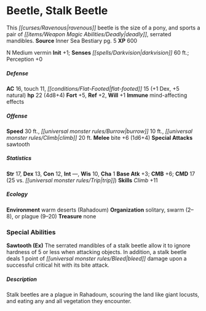 ﻿---
cssclass: [monsters]
title1: Beetle, Stalk Beetle
desc_short: This ravenous beetle is the size of a pony, and sports a pair of deadly,
  serrated mandibles.
title2: Stalk Beetle
CR: 2
sources:
- name: Inner Sea Bestiary
  page: 5
  link: http://paizo.com/products/btpy8v2x?Pathfinder-Campaign-Setting-Inner-Sea-Bestiary
XP: 600
alignment: N
size: Medium
type: vermin
initiative:
  bonus: 1
senses:
  darkvision: 60
AC:
  AC: 16
  touch: 11
  flat_footed: 15
  components:
    dex: 1
    natural: 5
HP:
  HP: 22
  long: 4d8+4
saves:
  fort: 5
  ref: 2
  will: 1
immunities:
- mind-affecting effects
speeds:
  base: 30
  burrow: 10
  climb: 20
attacks:
  melee:
  - - text: bite +6 (1d6+4)
      entries:
      - - damage: 1d6+4
      attack: bite
      bonus:
      - 6
  special:
  - sawtooth
ability_scores:
  STR: 17
  DEX: 13
  CON: 12
  INT:
  WIS: 10
  CHA: 1
BAB: 3
CMB: 6
CMD: 17
CMD_other: 25 vs. trip
skills:
  Climb: 11
  Perception: 0
ecology:
  environment: warm deserts (Rahadoum)
  organization: solitary, swarm (2-8), or plague (9-20)
  treasure_type: none
special_abilities:
  Sawtooth (Ex): The serrated mandibles of a stalk beetle allow it to ignore hardness
    of 5 or less when attacking objects. In addition, a stalk beetle deals 1 point
    of bleed damage upon a successful critical hit with its bite attack.
desc_long: Stalk beetles are a plague in Rahadoum, scouring the land like giant locusts,
  and eating any and all vegetation they encounter.

---

# Beetle, Stalk Beetle
This _[[curses/Ravenous|ravenous]]_ beetle is the size of a pony, and sports a pair of _[[items/Weapon Magic Abilities/Deadly|deadly]]_, serrated mandibles.
**Source** Inner Sea Bestiary pg. 5
**XP** 600

N Medium vermin
**Init** +1; **Senses** _[[spells/Darkvision|darkvision]]_ 60 ft.; Perception +0

##### Defense

**AC** 16, touch 11, _[[conditions/Flat-Footed|flat-footed]]_ 15 (+1 Dex, +5 natural)
**hp** 22 (4d8+4)
**Fort** +5, **Ref** +2, **Will** +1
**Immune** mind-affecting effects

##### Offense
**Speed** 30 ft., _[[universal monster rules/Burrow|burrow]]_ 10 ft., _[[universal monster rules/Climb|climb]]_ 20 ft.
**Melee** bite +6 (1d6+4)
**Special Attacks** sawtooth

##### Statistics
**Str** 17, **Dex** 13, **Con** 12, **Int** —, **Wis** 10, **Cha** 1
**Base Atk** +3; **CMB** +6; **CMD** 17 (25 vs. _[[universal monster rules/Trip|trip]]_)
**Skills** _Climb_ +11

##### Ecology

**Environment** warm deserts (Rahadoum)
**Organization** solitary, swarm (2–8), or plague (9–20)
**Treasure** none

### Special Abilities
**Sawtooth (Ex)** The serrated mandibles of a stalk beetle allow it to ignore hardness of 5 or less when attacking objects. In addition, a stalk beetle deals 1 point of _[[universal monster rules/Bleed|bleed]]_ damage upon a successful critical hit with its bite attack.

##### Description

Stalk beetles are a plague in Rahadoum, scouring the land like giant locusts, and eating any and all vegetation they encounter.